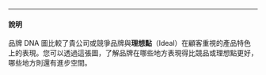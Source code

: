 ------------------------------------------------------------------------

#### 說明

品牌 DNA 圖比較了貴公司或競爭品牌與**理想點**（Ideal）在顧客重視的產品特色上的表現。您可以透過這張圖，了解品牌在哪些地方表現得比競品或理想點更好，哪些地方則還有進步空間。
